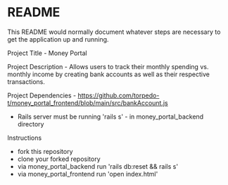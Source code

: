 # README

This README would normally document whatever steps are necessary to get the
application up and running.

Project Title - Money Portal

Project Description - Allows users to track their monthly spending vs. monthly income by creating bank accounts as well as their respective transactions.

Project Dependencies - https://github.com/torpedo-t/money_portal_frontend/blob/main/src/bankAccount.js
- Rails server must be running 'rails s' - in money_portal_backend directory

Instructions
- fork this repository
- clone your forked repository
- via money_portal_backend run 'rails db:reset && rails s'
- via money_portal_frontend run 'open index.html'